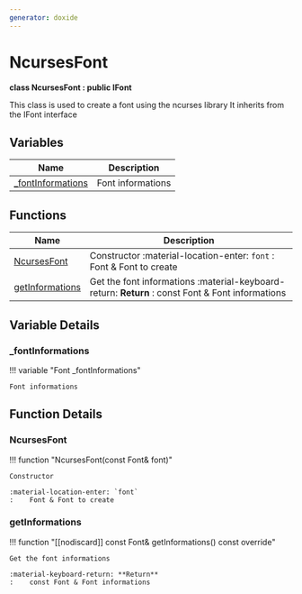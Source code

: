 ```yaml
---
generator: doxide
---
```



# NcursesFont

**class NcursesFont : public IFont**


This class is used to create a font using the ncurses library
It inherits from the IFont interface


## Variables

| Name | Description |
| ---- | ----------- |
| [_fontInformations](#_fontInformations) | Font informations  |

## Functions

| Name | Description |
| ---- | ----------- |
| [NcursesFont](#NcursesFont) | Constructor :material-location-enter: `font` :    Font & Font to create  |
| [getInformations](#getInformations) | Get the font informations :material-keyboard-return: **Return** :    const Font & Font informations  |

## Variable Details

### _fontInformations<a name="_fontInformations"></a>

!!! variable "Font _fontInformations"

    Font informations
    

## Function Details

### NcursesFont<a name="NcursesFont"></a>
!!! function "NcursesFont(const Font&amp; font)"

    Constructor
    
    :material-location-enter: `font`
    :    Font & Font to create
    

### getInformations<a name="getInformations"></a>
!!! function "[[nodiscard]] const Font&amp; getInformations() const override"

    Get the font informations
        
    :material-keyboard-return: **Return**
    :    const Font & Font informations
    

